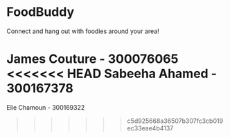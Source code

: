 # FoodBuddy
Connect and hang out with foodies around your area!

James Couture - 300076065
<<<<<<< HEAD
Sabeeha Ahamed -  300167378
=======
Elie Chamoun - 300169322
>>>>>>> c5d925668a36507b307fc3cb019ec33eae4b4137
